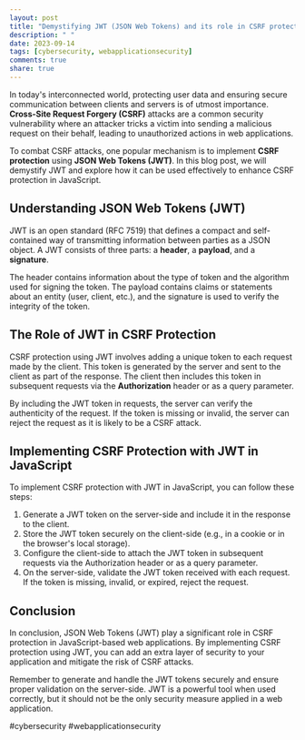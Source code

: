 ```yaml
---
layout: post
title: "Demystifying JWT (JSON Web Tokens) and its role in CSRF protection in JavaScript"
description: " "
date: 2023-09-14
tags: [cybersecurity, webapplicationsecurity]
comments: true
share: true
---
```


In today's interconnected world, protecting user data and ensuring secure communication between clients and servers is of utmost importance. **Cross-Site Request Forgery (CSRF)** attacks are a common security vulnerability where an attacker tricks a victim into sending a malicious request on their behalf, leading to unauthorized actions in web applications.

To combat CSRF attacks, one popular mechanism is to implement **CSRF protection** using **JSON Web Tokens (JWT)**. In this blog post, we will demystify JWT and explore how it can be used effectively to enhance CSRF protection in JavaScript.

## Understanding JSON Web Tokens (JWT)

JWT is an open standard (RFC 7519) that defines a compact and self-contained way of transmitting information between parties as a JSON object. A JWT consists of three parts: a **header**, a **payload**, and a **signature**.

The header contains information about the type of token and the algorithm used for signing the token. The payload contains claims or statements about an entity (user, client, etc.), and the signature is used to verify the integrity of the token.

## The Role of JWT in CSRF Protection

CSRF protection using JWT involves adding a unique token to each request made by the client. This token is generated by the server and sent to the client as part of the response. The client then includes this token in subsequent requests via the **Authorization** header or as a query parameter.

By including the JWT token in requests, the server can verify the authenticity of the request. If the token is missing or invalid, the server can reject the request as it is likely to be a CSRF attack.

## Implementing CSRF Protection with JWT in JavaScript

To implement CSRF protection with JWT in JavaScript, you can follow these steps:

1. Generate a JWT token on the server-side and include it in the response to the client.
2. Store the JWT token securely on the client-side (e.g., in a cookie or in the browser's local storage).
3. Configure the client-side to attach the JWT token in subsequent requests via the Authorization header or as a query parameter.
4. On the server-side, validate the JWT token received with each request. If the token is missing, invalid, or expired, reject the request.

## Conclusion

In conclusion, JSON Web Tokens (JWT) play a significant role in CSRF protection in JavaScript-based web applications. By implementing CSRF protection using JWT, you can add an extra layer of security to your application and mitigate the risk of CSRF attacks.

Remember to generate and handle the JWT tokens securely and ensure proper validation on the server-side. JWT is a powerful tool when used correctly, but it should not be the only security measure applied in a web application.

#cybersecurity #webapplicationsecurity